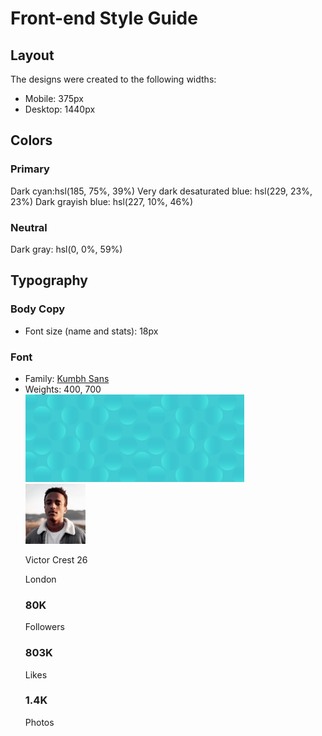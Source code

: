 # Front-end Style Guide

## Layout

The designs were created to the following widths:

- Mobile: 375px
- Desktop: 1440px

## Colors

### Primary

Dark cyan:hsl(185, 75%, 39%)
Very dark desaturated blue: hsl(229, 23%, 23%)
Dark grayish blue: hsl(227, 10%, 46%)

### Neutral

Dark gray: hsl(0, 0%, 59%)

## Typography

### Body Copy

- Font size (name and stats): 18px

### Font

- Family: [Kumbh Sans](https://fonts.google.com/specimen/Kumbh+Sans)
- Weights: 400, 700
        <div class="componant">
            <div class="img-holder">
                <svg width="350" height="140" xmlns="http://www.w3.org/2000/svg" xmlns:xlink="http://www.w3.org/1999/xlink"><defs><linearGradient x1="50%" y1=".779%" x2="50%" y2="100%" id="c"><stop stop-color="#0989B4" stop-opacity="0" offset="0%"/><stop stop-color="#53FFEE" offset="99.94%"/></linearGradient><linearGradient x1="50%" y1=".779%" x2="50%" y2="100%" id="d"><stop stop-color="#0989B4" stop-opacity="0" offset="0%"/><stop stop-color="#53FFEE" offset="99.94%"/></linearGradient><path id="a" d="M0 0h350v140H0z"/></defs><g fill="none" fill-rule="evenodd"><mask id="b" fill="#fff"><use xlink:href="#a"/></mask><use fill="#41CBD3" xlink:href="#a"/><g mask="url(#b)" opacity=".5"><g transform="translate(-11 -4)"><ellipse fill="url(#c)" transform="rotate(90 60.479 14.8)" cx="60.479" cy="14.8" rx="14.8" ry="14.834"/><ellipse fill="url(#d)" transform="rotate(180 14.834 14.8)" cx="14.834" cy="14.8" rx="14.834" ry="14.8"/><ellipse fill="url(#d)" cx="151.767" cy="14.8" rx="14.834" ry="14.8"/><ellipse fill="url(#c)" transform="rotate(-90 106.123 14.8)" cx="106.123" cy="14.8" rx="14.8" ry="14.834"/><ellipse fill="url(#c)" transform="rotate(90 243.055 14.8)" cx="243.055" cy="14.8" rx="14.8" ry="14.834"/><ellipse fill="url(#d)" transform="rotate(180 197.411 14.8)" cx="197.411" cy="14.8" rx="14.834" ry="14.8"/><ellipse fill="url(#d)" cx="334.344" cy="14.8" rx="14.834" ry="14.8"/><ellipse fill="url(#c)" transform="rotate(-90 288.7 14.8)" cx="288.699" cy="14.8" rx="14.8" ry="14.834"/></g><g transform="translate(-11 91.63)"><ellipse fill="url(#c)" transform="rotate(90 60.479 14.8)" cx="60.479" cy="14.8" rx="14.8" ry="14.834"/><ellipse fill="url(#d)" transform="rotate(180 14.834 14.8)" cx="14.834" cy="14.8" rx="14.834" ry="14.8"/><ellipse fill="url(#d)" cx="151.767" cy="14.8" rx="14.834" ry="14.8"/><ellipse fill="url(#c)" transform="rotate(-90 106.123 14.8)" cx="106.123" cy="14.8" rx="14.8" ry="14.834"/><ellipse fill="url(#c)" transform="rotate(90 243.055 14.8)" cx="243.055" cy="14.8" rx="14.8" ry="14.834"/><ellipse fill="url(#d)" transform="rotate(180 197.411 14.8)" cx="197.411" cy="14.8" rx="14.834" ry="14.8"/><ellipse fill="url(#d)" cx="334.344" cy="14.8" rx="14.834" ry="14.8"/><ellipse fill="url(#c)" transform="rotate(-90 288.7 14.8)" cx="288.699" cy="14.8" rx="14.8" ry="14.834"/></g><g transform="translate(-11 43.815)"><ellipse fill="url(#c)" transform="rotate(-90 60.479 14.8)" cx="60.479" cy="14.8" rx="14.8" ry="14.834"/><ellipse fill="url(#d)" cx="14.834" cy="14.8" rx="14.834" ry="14.8"/><ellipse fill="url(#d)" cx="151.767" cy="14.8" rx="14.834" ry="14.8"/><ellipse fill="url(#c)" transform="rotate(90 106.123 14.8)" cx="106.123" cy="14.8" rx="14.8" ry="14.834"/><ellipse fill="url(#c)" transform="rotate(-90 243.055 14.8)" cx="243.055" cy="14.8" rx="14.8" ry="14.834"/><ellipse fill="url(#d)" cx="197.411" cy="14.8" rx="14.834" ry="14.8"/><ellipse fill="url(#d)" cx="334.344" cy="14.8" rx="14.834" ry="14.8"/><ellipse fill="url(#c)" transform="rotate(90 288.7 14.8)" cx="288.699" cy="14.8" rx="14.8" ry="14.834"/></g><g transform="translate(11.822 18.77)"><ellipse fill="url(#c)" transform="rotate(90 60.479 14.8)" cx="60.479" cy="14.8" rx="14.8" ry="14.834"/><ellipse fill="url(#d)" transform="rotate(180 14.834 14.8)" cx="14.834" cy="14.8" rx="14.834" ry="14.8"/><ellipse fill="url(#d)" cx="151.767" cy="14.8" rx="14.834" ry="14.8"/><ellipse fill="url(#c)" transform="rotate(-90 106.123 14.8)" cx="106.123" cy="14.8" rx="14.8" ry="14.834"/><ellipse fill="url(#c)" transform="rotate(90 243.055 14.8)" cx="243.055" cy="14.8" rx="14.8" ry="14.834"/><ellipse fill="url(#d)" transform="rotate(180 197.411 14.8)" cx="197.411" cy="14.8" rx="14.834" ry="14.8"/><ellipse fill="url(#d)" cx="334.344" cy="14.8" rx="14.834" ry="14.8"/><ellipse fill="url(#c)" transform="rotate(-90 288.7 14.8)" cx="288.699" cy="14.8" rx="14.8" ry="14.834"/></g><g transform="translate(11.822 114.4)"><ellipse fill="url(#c)" transform="rotate(90 60.479 14.8)" cx="60.479" cy="14.8" rx="14.8" ry="14.834"/><ellipse fill="url(#d)" transform="rotate(180 14.834 14.8)" cx="14.834" cy="14.8" rx="14.834" ry="14.8"/><ellipse fill="url(#d)" cx="151.767" cy="14.8" rx="14.834" ry="14.8"/><ellipse fill="url(#c)" transform="rotate(-90 106.123 14.8)" cx="106.123" cy="14.8" rx="14.8" ry="14.834"/><ellipse fill="url(#c)" transform="rotate(90 243.055 14.8)" cx="243.055" cy="14.8" rx="14.8" ry="14.834"/><ellipse fill="url(#d)" transform="rotate(180 197.411 14.8)" cx="197.411" cy="14.8" rx="14.834" ry="14.8"/><ellipse fill="url(#d)" cx="334.344" cy="14.8" rx="14.834" ry="14.8"/><ellipse fill="url(#c)" transform="rotate(-90 288.7 14.8)" cx="288.699" cy="14.8" rx="14.8" ry="14.834"/></g><g transform="translate(11.822 66.585)"><ellipse fill="url(#c)" transform="rotate(-90 60.479 14.8)" cx="60.479" cy="14.8" rx="14.8" ry="14.834"/><ellipse fill="url(#d)" cx="14.834" cy="14.8" rx="14.834" ry="14.8"/><ellipse fill="url(#d)" cx="151.767" cy="14.8" rx="14.834" ry="14.8"/><ellipse fill="url(#c)" transform="rotate(90 106.123 14.8)" cx="106.123" cy="14.8" rx="14.8" ry="14.834"/><ellipse fill="url(#c)" transform="rotate(-90 243.055 14.8)" cx="243.055" cy="14.8" rx="14.8" ry="14.834"/><ellipse fill="url(#d)" cx="197.411" cy="14.8" rx="14.834" ry="14.8"/><ellipse fill="url(#d)" cx="334.344" cy="14.8" rx="14.834" ry="14.8"/><ellipse fill="url(#c)" transform="rotate(90 288.7 14.8)" cx="288.699" cy="14.8" rx="14.8" ry="14.834"/></g></g></g></svg>
            </div>
            <div class="info">
                <img src="images/image-victor.jpg" alt="">
                <p>Victor Crest <span>26</span></p>
                <p>London</p>
            </div>
            <div class="fol">
                <div class="f-1">
                    <h3>80K</h3>
                    <p>Followers</p>
                </div>
                <div class="f-1">
                    <h3> 803K</h3>
                    <p>Likes</p>
                </div>
                <div class="f-1">
                    <h3>1.4K</h3>
                    <p> Photos</p>
                </div>
            </div>
        </div>